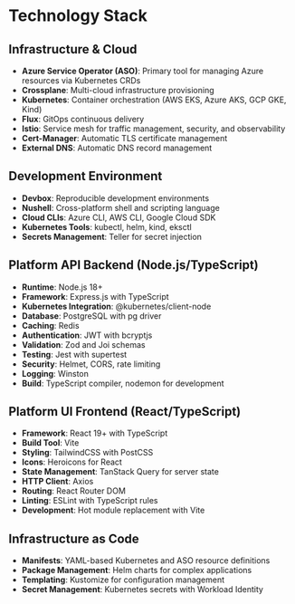 # Technology Stack

## Infrastructure & Cloud
- **Azure Service Operator (ASO)**: Primary tool for managing Azure resources via Kubernetes CRDs
- **Crossplane**: Multi-cloud infrastructure provisioning
- **Kubernetes**: Container orchestration (AWS EKS, Azure AKS, GCP GKE, Kind)
- **Flux**: GitOps continuous delivery
- **Istio**: Service mesh for traffic management, security, and observability
- **Cert-Manager**: Automatic TLS certificate management
- **External DNS**: Automatic DNS record management

## Development Environment
- **Devbox**: Reproducible development environments
- **Nushell**: Cross-platform shell and scripting language
- **Cloud CLIs**: Azure CLI, AWS CLI, Google Cloud SDK
- **Kubernetes Tools**: kubectl, helm, kind, eksctl
- **Secrets Management**: Teller for secret injection

## Platform API Backend (Node.js/TypeScript)
- **Runtime**: Node.js 18+
- **Framework**: Express.js with TypeScript
- **Kubernetes Integration**: @kubernetes/client-node
- **Database**: PostgreSQL with pg driver
- **Caching**: Redis
- **Authentication**: JWT with bcryptjs
- **Validation**: Zod and Joi schemas
- **Testing**: Jest with supertest
- **Security**: Helmet, CORS, rate limiting
- **Logging**: Winston
- **Build**: TypeScript compiler, nodemon for development

## Platform UI Frontend (React/TypeScript)
- **Framework**: React 19+ with TypeScript
- **Build Tool**: Vite
- **Styling**: TailwindCSS with PostCSS
- **Icons**: Heroicons for React
- **State Management**: TanStack Query for server state
- **HTTP Client**: Axios
- **Routing**: React Router DOM
- **Linting**: ESLint with TypeScript rules
- **Development**: Hot module replacement with Vite

## Infrastructure as Code
- **Manifests**: YAML-based Kubernetes and ASO resource definitions
- **Package Management**: Helm charts for complex applications
- **Templating**: Kustomize for configuration management
- **Secret Management**: Kubernetes secrets with Workload Identity
